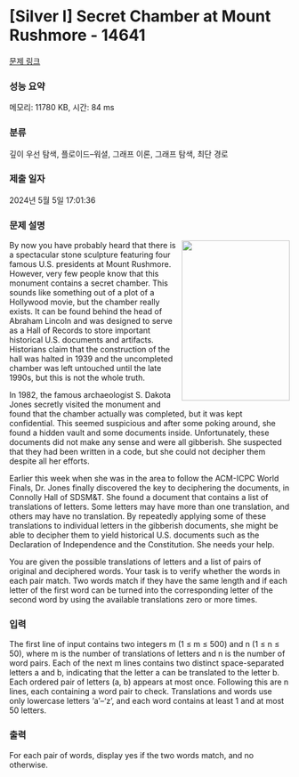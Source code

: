 # [Silver I] Secret Chamber at Mount Rushmore - 14641 

[문제 링크](https://www.acmicpc.net/problem/14641) 

### 성능 요약

메모리: 11780 KB, 시간: 84 ms

### 분류

깊이 우선 탐색, 플로이드–워셜, 그래프 이론, 그래프 탐색, 최단 경로

### 제출 일자

2024년 5월 5일 17:01:36

### 문제 설명

<p><img alt="" src="https://onlinejudgeimages.s3-ap-northeast-1.amazonaws.com/problem/14641/1.png" style="float:right; height:288px; width:194px">By now you have probably heard that there is a spectacular stone sculpture featuring four famous U.S. presidents at Mount Rushmore. However, very few people know that this monument contains a secret chamber. This sounds like something out of a plot of a Hollywood movie, but the chamber really exists. It can be found behind the head of Abraham Lincoln and was designed to serve as a Hall of Records to store important historical U.S. documents and artifacts. Historians claim that the construction of the hall was halted in 1939 and the uncompleted chamber was left untouched until the late 1990s, but this is not the whole truth.</p>

<p>In 1982, the famous archaeologist S. Dakota Jones secretly visited the monument and found that the chamber actually was completed, but it was kept confidential. This seemed suspicious and after some poking around, she found a hidden vault and some documents inside. Unfortunately, these documents did not make any sense and were all gibberish. She suspected that they had been written in a code, but she could not decipher them despite all her efforts.</p>

<p>Earlier this week when she was in the area to follow the ACM-ICPC World Finals, Dr. Jones finally discovered the key to deciphering the documents, in Connolly Hall of SDSM&T. She found a document that contains a list of translations of letters. Some letters may have more than one translation, and others may have no translation. By repeatedly applying some of these translations to individual letters in the gibberish documents, she might be able to decipher them to yield historical U.S. documents such as the Declaration of Independence and the Constitution. She needs your help.</p>

<p>You are given the possible translations of letters and a list of pairs of original and deciphered words. Your task is to verify whether the words in each pair match. Two words match if they have the same length and if each letter of the first word can be turned into the corresponding letter of the second word by using the available translations zero or more times.</p>

### 입력 

 <p>The first line of input contains two integers m (1 ≤ m ≤ 500) and n (1 ≤ n ≤ 50), where m is the number of translations of letters and n is the number of word pairs. Each of the next m lines contains two distinct space-separated letters a and b, indicating that the letter a can be translated to the letter b. Each ordered pair of letters (a, b) appears at most once. Following this are n lines, each containing a word pair to check. Translations and words use only lowercase letters ‘a’–‘z’, and each word contains at least 1 and at most 50 letters.</p>

### 출력 

 <p>For each pair of words, display yes if the two words match, and no otherwise.</p>

